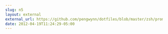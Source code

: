 ```yaml
---
slug: n5
layout: external
external_url: https://github.com/pengwynn/dotfiles/blob/master/zsh/prompt.zsh#L168
date: 2012-04-19T11:24:29-05:00
---
```

